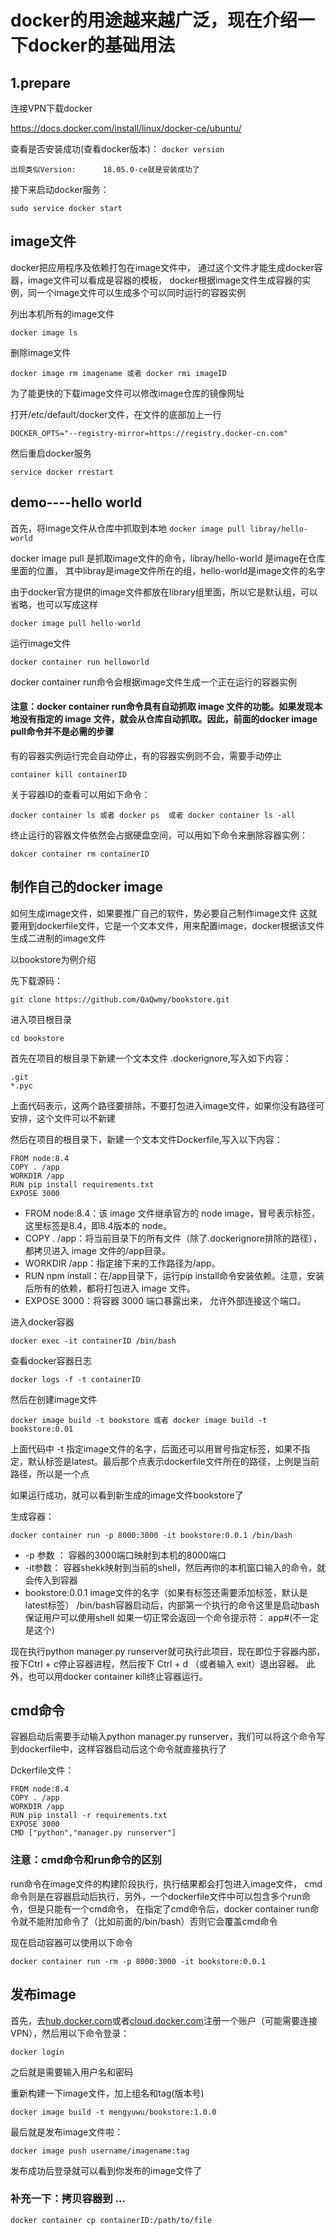 # docker的用途越来越广泛，现在介绍一下docker的基础用法

## 1.prepare

连接VPN下载docker

<https://docs.docker.com/install/linux/docker-ce/ubuntu/>

查看是否安装成功(查看docker版本)：
`docker version`

`出现类似Version:      18.05.0-ce就是安装成功了`

接下来启动docker服务：

`sudo service docker start`

## image文件

docker把应用程序及依赖打包在image文件中，
通过这个文件才能生成docker容器，image文件可以看成是容器的模板，
docker根据image文件生成容器的实例，同一个image文件可以生成多个可以同时运行的容器实例

列出本机所有的image文件

`docker image ls`

删除image文件

`docker image rm imagename 或者 docker rmi imageID`

为了能更快的下载image文件可以修改image仓库的镜像网址

打开/etc/default/docker文件，在文件的底部加上一行

`DOCKER_OPTS="--registry-mirror=https://registry.docker-cn.com"`

然后重启docker服务

`service docker rrestart`

## demo----hello world

首先，将image文件从仓库中抓取到本地
`docker image pull libray/hello-world`

docker image pull 是抓取image文件的命令，libray/hello-world 是image在仓库里面的位置，
其中libray是image文件所在的组，hello-world是image文件的名字

由于docker官方提供的image文件都放在library组里面，所以它是默认组，可以省略，也可以写成这样

`docker image pull hello-world`

运行image文件

`docker container run helloworld`

docker container run命令会根据image文件生成一个正在运行的容器实例

#### 注意：docker container run命令具有自动抓取 image 文件的功能。如果发现本地没有指定的 image 文件，就会从仓库自动抓取。因此，前面的docker image pull命令并不是必需的步骤

有的容器实例运行完会自动停止，有的容器实例则不会，需要手动停止

`container kill containerID`

关于容器ID的查看可以用如下命令：

`docker container ls 或者 docker ps  或者 docker container ls -all `

终止运行的容器文件依然会占据硬盘空间，可以用如下命令来删除容器实例：

`dokcer container rm containerID`

## 制作自己的docker image

如何生成image文件，如果要推广自己的软件，势必要自己制作image文件
这就要用到dockerfile文件，它是一个文本文件，用来配置image，docker根据该文件生成二进制的image文件

以bookstore为例介绍

先下载源码：

`git clone https://github.com/QaQwmy/bookstore.git`

进入项目根目录

`cd bookstore`

首先在项目的根目录下新建一个文本文件 .dockerignore,写入如下内容：

```
.git
*.pyc
```
上面代码表示，这两个路径要排除，不要打包进入image文件，如果你没有路径可安排，这个文件可以不新建

然后在项目的根目录下，新建一个文本文件Dockerfile,写入以下内容：
```
FROM node:8.4
COPY . /app
WORKDIR /app
RUN pip install requirements.txt
EXPOSE 3000
```
- FROM node:8.4：该 image 文件继承官方的 node image，冒号表示标签，这里标签是8.4，即8.4版本的 node。
- COPY . /app：将当前目录下的所有文件（除了.dockerignore排除的路径），都拷贝进入 image 文件的/app目录。
- WORKDIR /app：指定接下来的工作路径为/app。
- RUN npm install：在/app目录下，运行pip install命令安装依赖。注意，安装后所有的依赖，都将打包进入 image 文件。
- EXPOSE 3000：将容器 3000 端口暴露出来， 允许外部连接这个端口。

进入docker容器

`docker exec -it containerID /bin/bash`

查看docker容器日志

`docker logs -f -t containerID`

然后在创建image文件

`docker image build -t bookstore 或者 docker image build -t bookstore:0.01`

上面代码中 -t 指定image文件的名字，后面还可以用冒号指定标签，如果不指定，默认标签是latest。最后那个点表示dockerfile文件所在的路径，上例是当前路径，所以是一个点

如果运行成功，就可以看到新生成的image文件bookstore了

生成容器：

`docker container run -p 8000:3000 -it bookstore:0.0.1 /bin/bash`

- -p 参数 ： 容器的3000端口映射到本机的8000端口
- -it参数： 容器shekk映射到当前的shell，然后再你的本机窗口输入的命令，就会传入到容器
- bookstore:0.0.1 image文件的名字（如果有标签还需要添加标签，默认是latest标签） /bin/bash容器启动后，内部第一个执行的命令这里是启动bash保证用户可以使用shell
如果一切正常会返回一个命令提示符： app#(不一定是这个)

现在执行python manager.py runserver就可执行此项目，现在即位于容器内部，按下Ctrl + c停止容器进程，然后按下 Ctrl + d （或者输入 exit）退出容器。
此外，也可以用docker container kill终止容器运行。

## cmd命令

容器启动后需要手动输入python manager.py runserver，我们可以将这个命令写到dockerfile中，这样容器启动后这个命令就直接执行了

Dckerfile文件：

```
FROM node:8.4
COPY . /app
WORKDIR /app
RUN pip install -r requirements.txt
EXPOSE 3000
CMD ["python","manager.py runserver"]
```
### 注意：cmd命令和run命令的区别
run命令在image文件的构建阶段执行，执行结果都会打包进入image文件，
cmd命令则是在容器启动后执行，另外，一个dockerfile文件中可以包含多个run命令，但是只能有一个cmd命令，
在指定了cmd命令后，docker container run命令就不能附加命令了（比如前面的/bin/bash）否则它会覆盖cmd命令

现在启动容器可以使用以下命令

`docker container run -rm -p 8000:3000 -it bookstore:0.0.1`


## 发布image

首先，去[hub.docker.com](hub.docker.com)或者[cloud.docker.com](cloud.docker.com)注册一个账户（可能需要连接VPN），然后用以下命令登录：

`docker login`

之后就是需要输入用户名和密码

重新构建一下image文件，加上组名和tag(版本号)

`docker image build -t mengyuwu/bookstore:1.0.0`

最后就是发布image文件啦：

  `docker image push username/imagename:tag`

发布成功后登录[]()就可以看到你发布的image文件了

  
### 补充一下：拷贝容器到 ...

`docker container cp containerID:/path/to/file`

